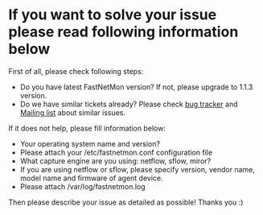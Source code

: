 # If you want to solve your issue please read following information below

First of all, please check following steps:
* Do you have latest FastNetMon version? If not, please upgrade to 1.1.3 version.
* Do we have similar tickets already? Please check [bug tracker](https://github.com/pavel-odintsov/fastnetmon/issues) and [Mailing list](https://groups.google.com/forum/#!forum/fastnetmon) about similar issues.

If it does not help, please fill information below:
* Your operating system name and version?
* Please attach your /etc/fastnetmon.conf configuration file
* What capture engine are you using: netflow, sflow, miror?
* If you are using netflow or sflow, please specify version, vendor name, model name and firmware of agent device.  
* Please attach /var/log/fastnetmon.log

Then please describe your issue as detailed as possible! Thanks you :)
